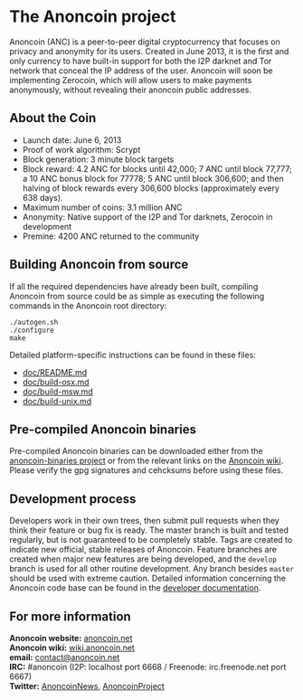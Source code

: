 The Anoncoin project
====================

Anoncoin (ANC) is a peer-to-peer digital cryptocurrency that focuses on privacy and anonymity for its users. Created in June 2013, it is the first and only currency to have built-in support for both the I2P darknet and Tor network that conceal the IP address of the user. Anoncoin will soon be implementing Zerocoin, which will allow users to make payments anonymously, without revealing their anoncoin public addresses.

About the Coin
--------------

* Launch date: June 6, 2013
* Proof of work algorithm: Scrypt
* Block generation: 3 minute block targets
* Block reward: 4.2 ANC for blocks until 42,000; 7 ANC until block 77,777; a 10 ANC bonus block for 77778; 5 ANC until block 306,600; and then halving of block rewards every 306,600 blocks (approximately every 638 days).
* Maximum number of coins: 3.1 million ANC
* Anonymity: Native support of the I2P and Tor darknets, Zerocoin in development
* Premine: 4200 ANC returned to the community

Building Anoncoin from source
-----------------------------

If all the required dependencies have already been built, compiling Anoncoin from source could be as simple as executing the following commands in the Anoncoin root directory:

    ./autogen.sh
    ./configure
    make
    
Detailed platform-specific instructions can be found in these files:

- [doc/README.md](doc/README.md)
- [doc/build-osx.md](doc/build-osx.md)
- [doc/build-msw.md](doc/build-msw.md)
- [doc/build-unix.md](doc/build-unix.md)

Pre-compiled Anoncoin binaries
------------------------------

Pre-compiled Anoncoin binaries can be downloaded either from the [anoncoin-binaries project](https://github.com/Anoncoin/anoncoin-binaries) or from the relevant links on the [Anoncoin wiki](https://wiki.anoncoin.net/Download). Please verify the gpg signatures and cehcksums before using these files.
    
Development process
-------------------

Developers work in their own trees, then submit pull requests when they think their feature or bug fix is ready. The master branch is built and tested regularly, but is not guaranteed to be completely stable. Tags are created to indicate new official, stable releases of Anoncoin. Feature branches are created when major new features are being developed, and the `develop` branch is used for all other routine development. Any branch besides `master` should be used with extreme caution. Detailed information concerning the Anoncoin code base can be found in the [developer documentation](http://anoncoin.github.io/anoncoin).

For more information
--------------------
**Anoncoin website:** [anoncoin.net](https://anoncoin.net/)<br />
**Anoncoin wiki:** [wiki.anoncoin.net](https://wiki.anoncoin.net/)<br />
**email:** [contact@anoncoin.net](mailto:contact@anoncoin.net)<br />
**IRC:** #anoncoin (I2P: localhost port 6668 / Freenode: irc.freenode.net port 6667)<br />
**Twitter:** [AnoncoinNews](https://twitter.com/AnoncoinNews), [AnoncoinProject](https://twitter.com/AnoncoinProject)
